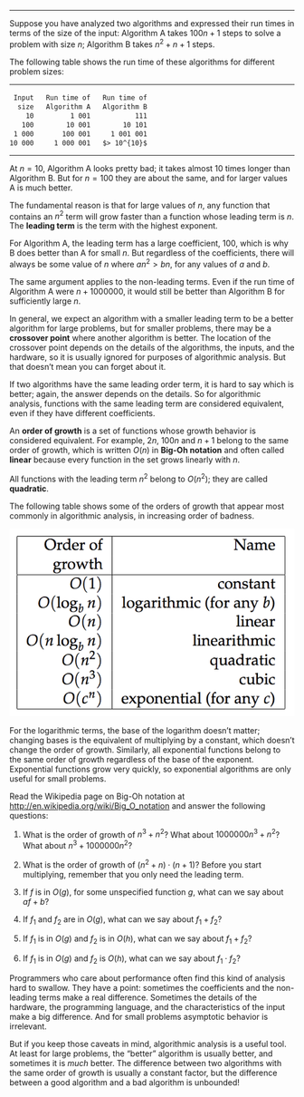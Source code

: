 ---------------

Suppose you have analyzed two algorithms and expressed their run times in terms of the size of the input: Algorithm A takes $100n+1$ steps to solve a problem with size $n$; Algorithm B takes $n^2 + n + 1$ steps.

The following table shows the run time of these algorithms for different problem sizes:

  -------- ------------- -------------
     Input   Run time of   Run time of
      size   Algorithm A   Algorithm B
        10         1 001           111
       100        10 001        10 101
     1 000       100 001     1 001 001
    10 000     1 000 001   $> 10^{10}$
  -------- ------------- -------------

At $n=10$, Algorithm A looks pretty bad; it takes almost 10 times longer than Algorithm B. But for $n=100$ they are about the same, and for larger values A is much better.

The fundamental reason is that for large values of $n$, any function that contains an $n^2$ term will grow faster than a function whose leading term is $n$. The <span>**leading term**</span> is the term with the highest exponent.

For Algorithm A, the leading term has a large coefficient, 100, which is why B does better than A for small $n$. But regardless of the coefficients, there will always be some value of $n$ where $a n^2 > b n$, for any values of $a$ and $b$.

The same argument applies to the non-leading terms. Even if the run time of Algorithm A were $n+1000000$, it would still be better than Algorithm B for sufficiently large $n$.

In general, we expect an algorithm with a smaller leading term to be a better algorithm for large problems, but for smaller problems, there may be a <span>**crossover point**</span> where another algorithm is better. The location of the crossover point depends on the details of the algorithms, the inputs, and the hardware, so it is usually ignored for purposes of algorithmic analysis. But that doesn’t mean you can forget about it.

If two algorithms have the same leading order term, it is hard to say which is better; again, the answer depends on the details. So for algorithmic analysis, functions with the same leading term are considered equivalent, even if they have different coefficients.

An <span>**order of growth**</span> is a set of functions whose growth behavior is considered equivalent. For example, $2n$, $100n$ and $n+1$ belong to the same order of growth, which is written $O(n)$ in <span>**Big-Oh notation**</span> and often called <span>**linear**</span> because every function in the set grows linearly with $n$.

All functions with the leading term $n^2$ belong to $O(n^2)$; they are called <span>**quadratic**</span>.

The following table shows some of the orders of growth that appear most commonly in algorithmic analysis, in increasing order of badness.

![.guides/img/bTable](.guides/img/bTable.jpg)

For the logarithmic terms, the base of the logarithm doesn’t matter; changing bases is the equivalent of multiplying by a constant, which doesn’t change the order of growth. Similarly, all exponential functions belong to the same order of growth regardless of the base of the exponent. Exponential functions grow very quickly, so exponential algorithms are only useful for small problems.

Read the Wikipedia page on Big-Oh notation at <http://en.wikipedia.org/wiki/Big_O_notation> and answer the following questions:

1.  What is the order of growth of $n^3 + n^2$? What about $1000000 n^3 + n^2$? What about $n^3 + 1000000 n^2$?

2.  What is the order of growth of $(n^2 + n) \cdot (n + 1)$? Before you start multiplying, remember that you only need the leading term.

3.  If $f$ is in $O(g)$, for some unspecified function $g$, what can we say about $af+b$?

4.  If $f_1$ and $f_2$ are in $O(g)$, what can we say about $f_1 + f_2$?

5.  If $f_1$ is in $O(g)$ and $f_2$ is in $O(h)$, what can we say about $f_1 + f_2$?

6.  If $f_1$ is in $O(g)$ and $f_2$ is $O(h)$, what can we say about $f_1 \cdot f_2$?

Programmers who care about performance often find this kind of analysis hard to swallow. They have a point: sometimes the coefficients and the non-leading terms make a real difference. Sometimes the details of the hardware, the programming language, and the characteristics of the input make a big difference. And for small problems asymptotic behavior is irrelevant.

But if you keep those caveats in mind, algorithmic analysis is a useful tool. At least for large problems, the “better” algorithm is usually better, and sometimes it is <span>*much*</span> better. The difference between two algorithms with the same order of growth is usually a constant factor, but the difference between a good algorithm and a bad algorithm is unbounded!

